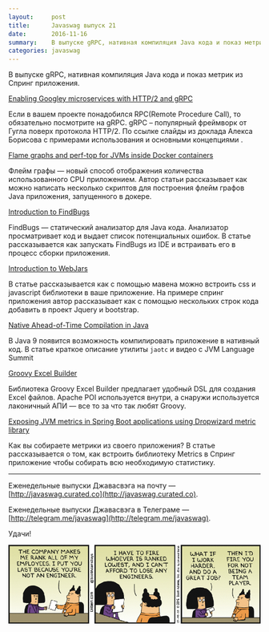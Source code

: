 ```yaml
---
layout:     post
title:      Javaswag выпуск 21
date:       2016-11-16
summary: 	В выпуске gRPC, нативная компиляция Java кода и показ метрик из Спринг приложения.
categories: javaswag
---
```

В выпуске gRPC, нативная компиляция Java кода и показ метрик из Спринг приложения.

[Enabling Googley microservices with HTTP/2 and gRPC](http://www.slideshare.net/borisovalex/enabling-googley-microservices-with-http2-and-grpc)

Если в вашем проекте понадобился RPC(Remote Procedure Call), то обязательно посмотрите на gRPC. gRPC – популярный фреймворк от Гугла поверх протокола HTTP/2. По ссылке слайды из доклада Алекса Борисова с примерами использования и основными концепциями . 


[Flame graphs and perf-top for JVMs inside Docker containers](http://batey.info/docker-jvm-flamegraphs.html)

Флейм графы — новый способ отображения количества использованного CPU приложением. Автор статьи рассказывает как можно написать несколько скриптов для построения флейм графов Java приложения, запущенного в докере.

[Introduction to FindBugs](http://www.baeldung.com/intro-to-findbugs)

FindBugs — статический анализатор для Java кода. Анализатор просматривает код и выдает список потенциальных ошибок. В статье рассказывается как запускать FindBugs из IDE и встраивать его в процесс сборки приложения.


[Introduction to WebJars](http://www.baeldung.com/maven-webjars)

В статье рассказывается  как с помощью мавена можно встроить css и javascript библиотеки в ваше приложение. На примере спринг приложения автор рассказывает как с помощью нескольких строк кода добавить в проект Jquery и bootstrap.


[Native Ahead-of-Time Compilation in Java](https://www.voxxed.com/blog/2016/10/native-ahead-time-compilation-java/)

В Java 9 появится возможность компилировать приложение в нативный код. В статье краткое описание утилиты `jaotc` и видео c JVM Language Summit


[Groovy Excel Builder](http://jameskleeh.com/groovy-excel-builder)

Библиотека Groovy Excel Builder предлагает удобный DSL для создания Excel файлов. Apache POI используется внутри, а снаружи используется лаконичный АПИ — все то за что так любят Groovy.


[Exposing JVM metrics in Spring Boot applications using Dropwizard metric library](http://www.heapwhisperer.com/2015/07/exposing-jvm-metrics-in-spring-boot.html)

Как вы собираете метрики из своего приложения? В статье рассказывается о том, как встроить библиотеку Metrics в Спринг приложение чтобы собирать всю необходимую статистику.

----
Еженедельные выпуски Джавасвэга на почту — [http://javaswag.curated.co](http://javaswag.curated.co).

Еженедельные выпуски Джавасвэга в Телеграме — [http://telegram.me/javaswag](http://telegram.me/javaswag).

Удачи!

![dilbert21](/images/dilbert21.jpeg)